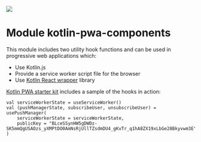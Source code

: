 [![](https://jitpack.io/v/grantas33/kotlin-pwa-components.svg)](https://jitpack.io/#grantas33/kotlin-pwa-components)
# Module kotlin-pwa-components

This module includes two utility hook functions and can be used in progressive web applications which:
* Use Kotlin.js
* Provide a service worker script file for the browser
* Use [Kotlin React wrapper](https://github.com/JetBrains/kotlin-wrappers/tree/master/kotlin-react) library

[Kotlin PWA starter kit](https://github.com/grantas33/Kotlin-PWA-starter-kit) includes a sample of the hooks in action:

```
val serviceWorkerState = useServiceWorker()
val (pushManagerState, subscribeUser, unsubscribeUser) = usePushManager(
    serviceWorkerState = serviceWorkerState,
    publicKey = "BLceSSynHW5gDWDz-SK5mmQgUSAOzs_yXMPtDO0AmNsRjUllTZsdmDU4_gKvTr_q1hA8ZX19xLbGe28Bkyvwm3E"
)
```
